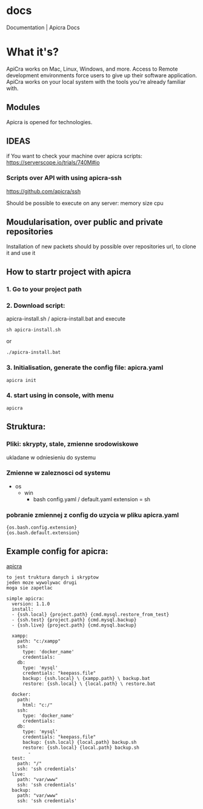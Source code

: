 # docs
Documentation | Apicra Docs

# What it's?
ApiCra works on Mac, Linux, Windows, and more. 
Access to Remote development environments force users to give up their software application. 
ApiCra works on your local system with the tools you're already familiar with. 


## Modules

Apicra is opened for technologies.

## IDEAS
if You want to check your machine over apicra scripts:
https://serverscope.io/trials/740M#io

### Scripts over API with using apicra-ssh
https://github.com/apicra/ssh

Should be possible to execute on any server:
memory
size
cpu

## Moudularisation, over public and private repositories
Installation of new packets should by possible over repositories url, to clone it and use it

## How to startr project with apicra
### 1. Go to your project path

### 2. Download script:
apicra-install.sh / apicra-install.bat 
and execute

    sh apicra-install.sh
or 

    ./apicra-install.bat


### 3. Initialisation, generate the config file: apicra.yaml

    apicra init
    
### 4. start using in console, with menu
  
    apicra
    

## Struktura:

### Pliki: skrypty, stale, zmienne srodowiskowe
  ukladane w odniesieniu do systemu
  
  
### Zmienne w zaleznosci od systemu

+ os
  + win
    + bash
      config.yaml / default.yaml
        extension = sh
        
### pobranie zmiennej z config do uzycia w pliku apicra.yaml

    {os.bash.config.extension}
    {os.bash.default.extension}
    

## Example config for apicra:
[apicra](apicra.yaml)
    
    
    


    to jest truktura danych i skryptow
    jeden moze wywolywac drugi
    moga sie zapetlac

    simple apicra:
      version: 1.1.0
      install:
      - {ssh.local} {project.path} {cmd.mysql.restore_from_test}
      - {ssh.test} {project.path} {cmd.mysql.backup}
      - {ssh.live} {project.path} {cmd.mysql.backup}

      xampp:    
        path: "c:/xampp"      
        ssh:
          type: 'docker_name'
          credentials:
        db:
          type: 'mysql'
          credentials: "keepass.file"
          backup: {ssh.local} \ {xampp.path} \ backup.bat
          restore: {ssh.local} \ {local.path} \ restore.bat

      docker:
        path: 
          html: "c:/"      
        ssh:
          type: 'docker_name'
          credentials:
        db:
          type: 'mysql'
          credentials: "keepass.file"
          backup: {ssh.local} {local.path} backup.sh
          restore: {ssh.local} {local.path} backup.sh
            - 
      test:
        path: "/"
        ssh: 'ssh credentials'
      live:
        path: "var/www"
        ssh: 'ssh credentials'
      backup:
        path: "var/www"
        ssh: 'ssh credentials'
